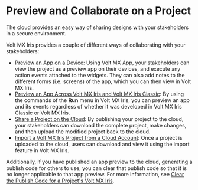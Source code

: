                           

Preview and Collaborate on a Project
====================================

The cloud provides an easy way of sharing designs with your stakeholders in a secure environment.

Volt MX  Iris provides a couple of different ways of collaborating with your stakeholders:

*   [Preview an App on a Device](PreviewAnAppOnADevice.md): Using Volt MX App, your stakeholders can view the project as a preview app on their devices, and execute any action events attached to the widgets. They can also add notes to the different forms (i.e. screens) of the app, which you can then view in Volt MX Iris.
*   [Preview an App Across Volt MX Iris and Volt MX Iris Classic](../../../Iris/iris_app_viewer/Content/ViewAndCollabOnProject.md): By using the commands of the **Run** menu in Volt MX Iris, you can preview an app and its events regardless of whether it was developed in Volt MX Iris Classic or Volt MX Iris.
*   [Share a Project on the Cloud](ShareProjectOnTheCloud.md): By publishing your project to the cloud, your stakeholders can download the complete project, make changes, and then upload the modified project back to the cloud.
*   [Import a Volt MX Iris Project from a Cloud Account](ImportVoltMXIrisProject.md#import-a-project-from-a-cloud-account): Once a project is uploaded to the cloud, users can download and view it using the import feature in Volt MX Iris.

Additionally, if you have published an app preview to the cloud, generating a publish code for others to use, you can clear that publish code so that it is no longer applicable to that app preview. For more information, see [Clear the Publish Code for a Project's Volt MX Iris](../../../Iris/iris_app_viewer/Content/ClearThePublishCodeForAppPreview.md).
